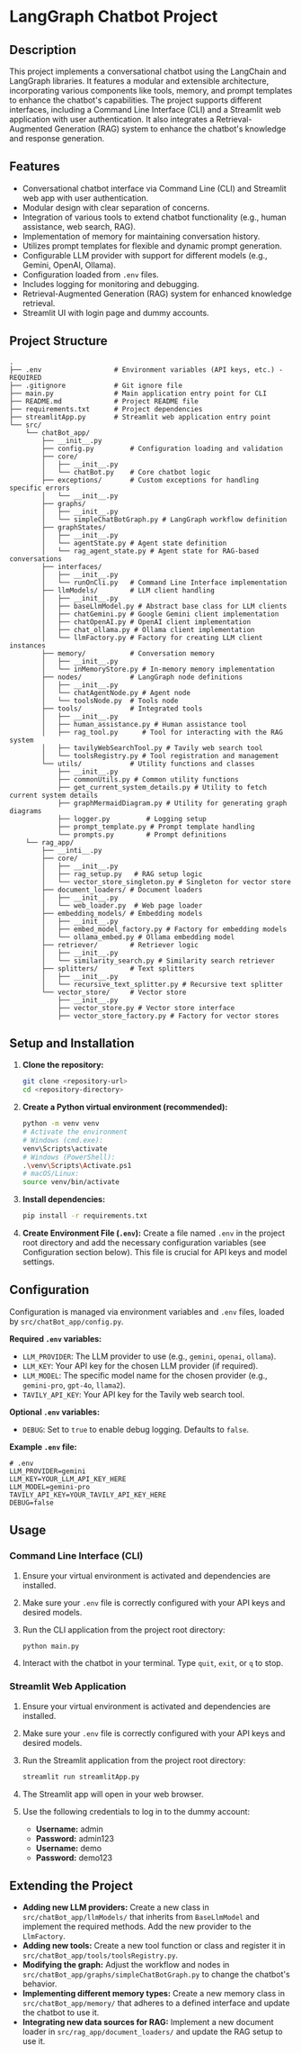 # LangGraph Chatbot Project

## Description

This project implements a conversational chatbot using the LangChain and LangGraph libraries. It features a modular and extensible architecture, incorporating various components like tools, memory, and prompt templates to enhance the chatbot's capabilities. The project supports different interfaces, including a Command Line Interface (CLI) and a Streamlit web application with user authentication. It also integrates a Retrieval-Augmented Generation (RAG) system to enhance the chatbot's knowledge and response generation.

## Features

*   Conversational chatbot interface via Command Line (CLI) and Streamlit web app with user authentication.
*   Modular design with clear separation of concerns.
*   Integration of various tools to extend chatbot functionality (e.g., human assistance, web search, RAG).
*   Implementation of memory for maintaining conversation history.
*   Utilizes prompt templates for flexible and dynamic prompt generation.
*   Configurable LLM provider with support for different models (e.g., Gemini, OpenAI, Ollama).
*   Configuration loaded from `.env` files.
*   Includes logging for monitoring and debugging.
*   Retrieval-Augmented Generation (RAG) system for enhanced knowledge retrieval.
*   Streamlit UI with login page and dummy accounts.

## Project Structure

```
.
├── .env                  # Environment variables (API keys, etc.) - REQUIRED
├── .gitignore            # Git ignore file
├── main.py               # Main application entry point for CLI
├── README.md             # Project README file
├── requirements.txt      # Project dependencies
├── streamlitApp.py       # Streamlit web application entry point
└── src/
    └── chatBot_app/
        ├── __init__.py
        ├── config.py         # Configuration loading and validation
        ├── core/
        │   ├── __init__.py
        │   └── chatBot.py    # Core chatbot logic
        ├── exceptions/       # Custom exceptions for handling specific errors
        │   └── __init__.py
        ├── graphs/
        │   ├── __init__.py
        │   └── simpleChatBotGraph.py # LangGraph workflow definition
        ├── graphStates/
        │   ├── __init__.py
        │   └── agentState.py # Agent state definition
        │   └── rag_agent_state.py # Agent state for RAG-based conversations
        ├── interfaces/
        │   ├── __init__.py
        │   └── runOnCli.py   # Command Line Interface implementation
        ├── llmModels/        # LLM client handling
        │   ├── __init__.py
        │   ├── baseLlmModel.py # Abstract base class for LLM clients
        │   ├── chatGemini.py # Google Gemini client implementation
        │   ├── chatOpenAI.py # OpenAI client implementation
        │   ├── chat_ollama.py # Ollama client implementation
        │   └── llmFactory.py # Factory for creating LLM client instances
        ├── memory/           # Conversation memory
        │   ├── __init__.py
        │   └── inMemoryStore.py # In-memory memory implementation
        ├── nodes/            # LangGraph node definitions
        │   ├── __init__.py
        │   └── chatAgentNode.py # Agent node
        │   └── toolsNode.py  # Tools node
        ├── tools/            # Integrated tools
        │   ├── __init__.py
        │   ├── human_assistance.py # Human assistance tool
        │   ├── rag_tool.py      # Tool for interacting with the RAG system
        │   ├── tavilyWebSearchTool.py # Tavily web search tool
        │   └── toolsRegistry.py # Tool registration and management
        └── utils/            # Utility functions and classes
            ├── __init__.py
            ├── commonUtils.py # Common utility functions
            ├── get_current_system_details.py # Utility to fetch current system details
            ├── graphMermaidDiagram.py # Utility for generating graph diagrams
            ├── logger.py         # Logging setup
            ├── prompt_template.py # Prompt template handling
            └── prompts.py        # Prompt definitions
    └── rag_app/
        ├── __inti__.py
        ├── core/
        │   ├── __init__.py
        │   ├── rag_setup.py   # RAG setup logic
        │   └── vector_store_singleton.py # Singleton for vector store
        ├── document_loaders/ # Document loaders
        │   ├── __init__.py
        │   └── web_loader.py  # Web page loader
        ├── embedding_models/ # Embedding models
        │   ├── __init__.py
        │   ├── embed_model_factory.py # Factory for embedding models
        │   └── ollama_embed.py # Ollama embedding model
        ├── retriever/        # Retriever logic
        │   ├── __init__.py
        │   └── similarity_search.py # Similarity search retriever
        ├── splitters/        # Text splitters
        │   ├── __init__.py
        │   └── recursive_text_splitter.py # Recursive text splitter
        └── vector_store/     # Vector store
            ├── __init__.py
            ├── vector_store.py # Vector store interface
            ├── vector_store_factory.py # Factory for vector stores

```

## Setup and Installation

1.  **Clone the repository:**
    ```bash
    git clone <repository-url>
    cd <repository-directory>
    ```

2.  **Create a Python virtual environment (recommended):**
    ```bash
    python -m venv venv
    # Activate the environment
    # Windows (cmd.exe):
    venv\Scripts\activate
    # Windows (PowerShell):
    .\venv\Scripts\Activate.ps1
    # macOS/Linux:
    source venv/bin/activate
    ```

3.  **Install dependencies:**
    ```bash
    pip install -r requirements.txt
    ```

4.  **Create Environment File (`.env`):**
    Create a file named `.env` in the project root directory and add the necessary configuration variables (see Configuration section below). This file is crucial for API keys and model settings.

## Configuration

Configuration is managed via environment variables and `.env` files, loaded by `src/chatBot_app/config.py`.

**Required `.env` variables:**

*   `LLM_PROVIDER`: The LLM provider to use (e.g., `gemini`, `openai`, `ollama`).
*   `LLM_KEY`: Your API key for the chosen LLM provider (if required).
*   `LLM_MODEL`: The specific model name for the chosen provider (e.g., `gemini-pro`, `gpt-4o`, `llama2`).
*   `TAVILY_API_KEY`: Your API key for the Tavily web search tool.

**Optional `.env` variables:**

*   `DEBUG`: Set to `true` to enable debug logging. Defaults to `false`.

**Example `.env` file:**

```dotenv
# .env
LLM_PROVIDER=gemini
LLM_KEY=YOUR_LLM_API_KEY_HERE
LLM_MODEL=gemini-pro
TAVILY_API_KEY=YOUR_TAVILY_API_KEY_HERE
DEBUG=false
```

## Usage

### Command Line Interface (CLI)

1.  Ensure your virtual environment is activated and dependencies are installed.
2.  Make sure your `.env` file is correctly configured with your API keys and desired models.
3.  Run the CLI application from the project root directory:

    ```bash
    python main.py
    ```

4.  Interact with the chatbot in your terminal. Type `quit`, `exit`, or `q` to stop.

### Streamlit Web Application

1.  Ensure your virtual environment is activated and dependencies are installed.
2.  Make sure your `.env` file is correctly configured with your API keys and desired models.
3.  Run the Streamlit application from the project root directory:

    ```bash
    streamlit run streamlitApp.py
    ```

4.  The Streamlit app will open in your web browser.
5.  Use the following credentials to log in to the dummy account:
    *   **Username:** admin
    *   **Password:** admin123
    *   **Username:** demo
    *   **Password:** demo123

## Extending the Project

*   **Adding new LLM providers:** Create a new class in `src/chatBot_app/llmModels/` that inherits from `BaseLlmModel` and implement the required methods. Add the new provider to the `LlmFactory`.
*   **Adding new tools:** Create a new tool function or class and register it in `src/chatBot_app/tools/toolsRegistry.py`.
*   **Modifying the graph:** Adjust the workflow and nodes in `src/chatBot_app/graphs/simpleChatBotGraph.py` to change the chatbot's behavior.
*   **Implementing different memory types:** Create a new memory class in `src/chatBot_app/memory/` that adheres to a defined interface and update the chatbot to use it.
*   **Integrating new data sources for RAG:** Implement a new document loader in `src/rag_app/document_loaders/` and update the RAG setup to use it.
